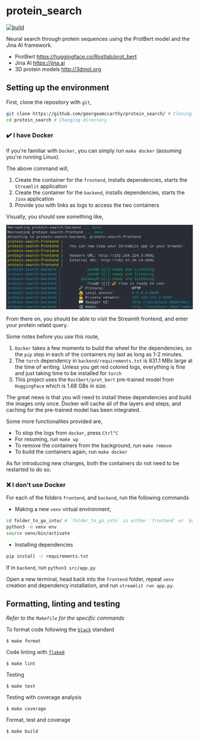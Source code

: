 # protein_search

[![build](https://github.com/fissoreg/protein_search/actions/workflows/build.yml/badge.svg)](https://github.com/fissoreg/protein_search/actions/workflows/build.yml)

Neural search through protein sequences using the ProtBert model and the Jina AI framework.

- ProtBert https://huggingface.co/Rostlab/prot_bert
- Jina AI https://jina.ai
- 3D protein models http://3dmol.org

## Setting up the environment

First, clone the repository with `git`,

```bash
git clone https://github.com/georgeamccarthy/protein_search/ # Cloning
cd protein_search # Changing directory
```

### :heavy_check_mark: I have Docker

If you're familiar with `Docker`, you can simply run `make docker` (assuming you're running Linux).

The above command will,

1. Create the container for the `frontend`, installs dependencies, starts the `Streamlit` application
2. Create the container for the `backend`, installs dependencies, starts the `Jina` application
3. Provide you with links as logs to access the two containers

Visually, you should see something like,

![Successful Docker Setup](assets/img/demo.png)

From there on, you should be able to visit the Streamlit frontend, and enter your protein
relatd query.

Some notes before you use this route,

1. `Docker` takes a few moments to build the wheel for the dependencies, so the `pip` step in each of the containers my last as long as 1-2 minutes.
2. The `torch` dependency in `backend/requirements.txt` is 831.1 MBs large at the time of writing. Unless you get red colored logs, everything is fine and just taking time to be installed for `torch`
3. This project uses the `Rostbert/prot_bert` pre-trained model from `HuggingFace` which is 1.68 GBs in size.

The great news is that you will need to install these dependencies and build the images only once. Docker will cache all of the layers and steps, and caching for the pre-trained model has been integrated.

Some more functionalites provided are,

- To stop the logs from `docker`, press `Ctrl^C`
- For resuming, run `make up`
- To remove the containers from the background, run `make remove`
- To build the containers again, run `make docker`

As for introducing new changes, both the containers do not need to be restarted to do so.

### :x: I don't use Docker

For each of the folders `frontend`, and `backend`, run the following commands

- Making a new `venv` virtual environment,

```bash
cd folder_to_go_into/ # `folder_to_go_into` is either `frontend` or `backend`
python3 -m venv env
source venv/bin/activate
```

- Installing dependencies

```bash
pip install -r requirements.txt
```

If in `backend`, run `python3 src/app.py`

Open a new terminal, head back into the `frontend` folder, repeat `venv` creation and dependency
installation, and run `streamlit run app.py`.

<!-- or using `make`

```
$ make deps
``` 

make deps should be updated to new structure
-->

## Formatting, linting and testing

_Refer to the `Makefile` for the specific commands_

To format code following the [`black`](https://github.com/psf/black) standard
```
$ make format
```

Code linting with [`flake8`](https://github.com/PyCQA/flake8)
```
$ make lint
```

Testing
```
$ make test
```

Testing with coverage analysis
```
$ make coverage
```

Format, test and coverage
```
$ make build
```
